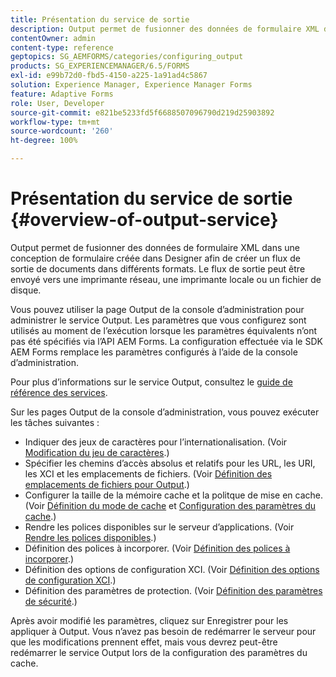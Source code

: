 ```yaml
---
title: Présentation du service de sortie
description: Output permet de fusionner des données de formulaire XML dans une conception de formulaire créée dans Designer afin de créer un flux de sortie de documents dans différents formats.
contentOwner: admin
content-type: reference
geptopics: SG_AEMFORMS/categories/configuring_output
products: SG_EXPERIENCEMANAGER/6.5/FORMS
exl-id: e99b72d0-fbd5-4150-a225-1a91ad4c5867
solution: Experience Manager, Experience Manager Forms
feature: Adaptive Forms
role: User, Developer
source-git-commit: e821be5233fd5f6688507096790d219d25903892
workflow-type: tm+mt
source-wordcount: '260'
ht-degree: 100%

---
```


# Présentation du service de sortie {#overview-of-output-service}

Output permet de fusionner des données de formulaire XML dans une conception de formulaire créée dans Designer afin de créer un flux de sortie de documents dans différents formats. Le flux de sortie peut être envoyé vers une imprimante réseau, une imprimante locale ou un fichier de disque.

Vous pouvez utiliser la page Output de la console d’administration pour administrer le service Output. Les paramètres que vous configurez sont utilisés au moment de l’exécution lorsque les paramètres équivalents n’ont pas été spécifiés via l’API AEM Forms. La configuration effectuée via le SDK AEM Forms remplace les paramètres configurés à l’aide de la console d’administration.

Pour plus d’informations sur le service Output, consultez le [guide de référence des services](https://help.adobe.com/fr_FR/livecycle/11.0/Services/index.html).

Sur les pages Output de la console d’administration, vous pouvez exécuter les tâches suivantes :

* Indiquer des jeux de caractères pour l’internationalisation. (Voir [Modification du jeu de caractères](/help/forms/using/admin-help/change-character-set.md#change-the-character-set).)
* Spécifier les chemins d’accès absolus et relatifs pour les URL, les URI, les XCI et les emplacements de fichiers. (Voir [Définition des emplacements de fichiers pour Output](/help/forms/using/admin-help/specify-file-locations-output.md#specify-file-locations-for-output).)
* Configurer la taille de la mémoire cache et la politque de mise en cache. (Voir [Définition du mode de cache](/help/forms/using/admin-help/configuring-caching-output.md#specifying-the-cache-mode) et [Configuration des paramètres du cache](/help/forms/using/admin-help/configuring-caching-output.md#configuring-cache-settings).)
* Rendre les polices disponibles sur le serveur d’applications. (Voir [Rendre les polices disponibles](/help/forms/using/admin-help/make-fonts-available.md#make-fonts-available).)
* Définition des polices à incorporer. (Voir [Définition des polices à incorporer](/help/forms/using/admin-help/specify-fonts-embed.md#specify-fonts-to-embed).)
* Définition des options de configuration XCI. (Voir [Définition des options de configuration XCI](/help/forms/using/admin-help/specify-xci-configuration-options.md#specify-xci-configuration-options).)
* Définition des paramètres de protection. (Voir [Définition des paramètres de sécurité](/help/forms/using/admin-help/specify-security-settings.md#specify-security-settings).)

Après avoir modifié les paramètres, cliquez sur Enregistrer pour les appliquer à Output. Vous n’avez pas besoin de redémarrer le serveur pour que les modifications prennent effet, mais vous devrez peut-être redémarrer le service Output lors de la configuration des paramètres du cache.
